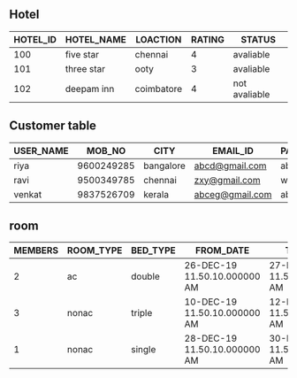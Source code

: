 ## Hotel
| HOTEL_ID | HOTEL_NAME  | LOACTION   | RATING | STATUS        |
|----------|-------------|------------|--------|---------------|
| 100      | five star   | chennai    | 4      | avaliable     |
| 101      | three star  | ooty       | 3      | avaliable     |
| 102      | deepam inn  | coimbatore | 4      | not avaliable |



## Customer table
| USER_NAME | MOB_NO     | CITY      | EMAIL_ID        | PASS_WORD |
|-----------|------------|-----------|-----------------|-----------|
| riya      | 9600249285 | bangalore | abcd@gmail.com  | abc       |
| ravi      | 9500349785 | chennai   | zxy@gmail.com   | were      |
| venkat    | 9837526709 | kerala    | abceg@gmail.com | abcth     |


## room
| MEMBERS | ROOM_TYPE | BED_TYPE | FROM_DATE                    | TO__DATE                     |
|---------|-----------|----------|------------------------------|------------------------------|
| 2       | ac        | double   | 26-DEC-19 11.50.10.000000 AM | 27-DEC-19 11.50.10.000000 AM |
| 3       | nonac     | triple   | 10-DEC-19 11.50.10.000000 AM | 12-DEC-19 11.50.10.000000 AM |
| 1       | nonac     | single   | 28-DEC-19 11.50.10.000000 AM | 30-DEC-19 11.50.10.000000 AM |
